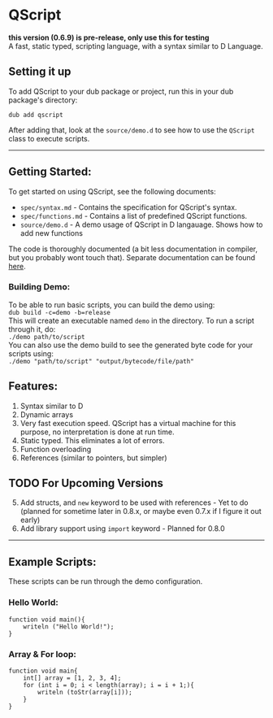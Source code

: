 # QScript
**this version (0.6.9) is pre-release, only use this for testing**  
A fast, static typed, scripting language, with a syntax similar to D Language.
## Setting it up
To add QScript to your dub package or project, run this in your dub package's directory:
```
dub add qscript
```
After adding that, look at the `source/demo.d` to see how to use the `QScript` class to execute scripts.

---

## Getting Started:
To get started on using QScript, see the following documents:

* `spec/syntax.md`		- Contains the specification for QScript's syntax.
* `spec/functions.md`	- Contains a list of predefined QScript functions.
* `source/demo.d`		- A demo usage of QScript in D langauage. Shows how to add new functions

The code is thoroughly documented (a bit less documentation in compiler, but you probably wont touch that). Separate documentation can be found [here](https://qscript.dpldocs.info/).  
### Building Demo:
To be able to run basic scripts, you can build the demo using:  
`dub build -c=demo -b=release`  
This will create an executable named `demo` in the directory. To run a script through it, do:  
`./demo path/to/script`  
You can also use the demo build to see the generated byte code for your scripts using:  
`./demo "path/to/script" "output/bytecode/file/path"`

## Features:
1. Syntax similar to D
2. Dynamic arrays
3. Very fast execution speed. QScript has a virtual machine for this purpose, no interpretation is done at run time.
4. Static typed. This eliminates a lot of errors.
5. Function overloading
6. References (similar to pointers, but simpler)

## TODO For Upcoming Versions
5. Add structs, and `new` keyword to be used with references - Yet to do (planned for sometime later in 0.8.x, or maybe even 0.7.x if I figure it out early)
6. Add library support using `import` keyword - Planned for 0.8.0

---

## Example Scripts:
These scripts can be run through the demo configuration.
### Hello World:
```
function void main(){
	writeln ("Hello World!");
}
```
### Array & For loop:
```
function void main{
	int[] array = [1, 2, 3, 4];
	for (int i = 0; i < length(array); i = i + 1;){
		writeln (toStr(array[i]));
	}
}
```
